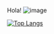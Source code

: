 Hola! ![image](https://github.com/karenprr/karenprr/assets/110915036/ae32604d-4025-4a1b-809f-c732c518aa38)



[![Top Langs](https://github-readme-stats-git-masterrstaa-rickstaa.vercel.app/api/top-langs/?username=karenprr)](https://github.com/karenprr/github-readme-stats)
